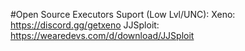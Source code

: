 #Open Source
Executors Suport (Low Lvl/UNC):
Xeno: https://discord.gg/getxeno
JJSploit: https://wearedevs.com/d/download/JJSploit
